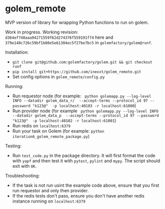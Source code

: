 # golem_remote

MVP version of library for wrapping Python functions to run on golem.  

Work in progress. Working revision: `d364ef748aaa94271559f62d274376f559191f74` here and `379e140c726c59bf1b80e5e61304ec5f27be7bc5` in `golemfactory/golem@runf`.  

Installation:
 - `git clone git@github.com:golemfactory/golem.git && git checkout runf`
 - `pip install git+https://github.com/inexxt/golem_remote.git` 
 - Set config options in `golem_remote/config.py`

Running:
 - Run requestor node (for example: ```
   python golemapp.py --log-level INFO --datadir golem_data_r/ 
   --accept-terms --protocol_id 97 --password "k123@" 
   -p localhost:40103 -r localhost:61000```)
 - Run provider node (for example ```
   python golemapp.py --log-level INFO --datadir golem_data_p 
   --accept-terms --protocol_id 97 --password "k123@" 
   -p localhost:40102 -r localhost:61001```)
 - Run redis on `localhost:6379`
 - Run your task on Golem (for example: `python iteration6_golem_remote_package.py`)

Testing:
 - Run `test_code.py` in the package directory. It will first format the code with `yapf` and then test it with `pytest`, `pylint` and `mypy`. The script should exit with `OK`.
 
 
 Troubleshooting:
 - If the task is not run usint the example code above, ensure that you first run requestor and only then provider. 
 - If the redis tests don't pass, ensure you don't have another redis instance running on `localhost:6379`
 
